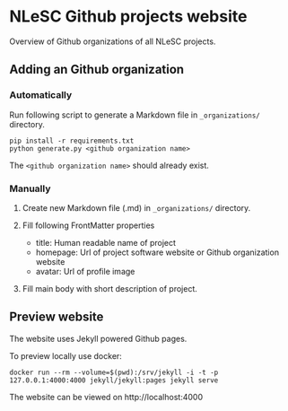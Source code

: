 # NLeSC Github projects website

Overview of Github organizations of all NLeSC projects.

## Adding an Github organization

### Automatically

Run following script to generate a Markdown file in `_organizations/` directory.
```
pip install -r requirements.txt
python generate.py <github organization name>
```
The `<github organization name>` should already exist.

### Manually

1. Create new Markdown file (.md) in `_organizations/` directory.
2. Fill following FrontMatter properties

    * title: Human readable name of project
    * homepage: Url of project software website or Github organization website
    * avatar: Url of profile image

3. Fill main body with short description of project.

## Preview website

The website uses Jekyll powered Github pages.

To preview locally use docker:
```
docker run --rm --volume=$(pwd):/srv/jekyll -i -t -p 127.0.0.1:4000:4000 jekyll/jekyll:pages jekyll serve
```
The website can be viewed on http://localhost:4000
